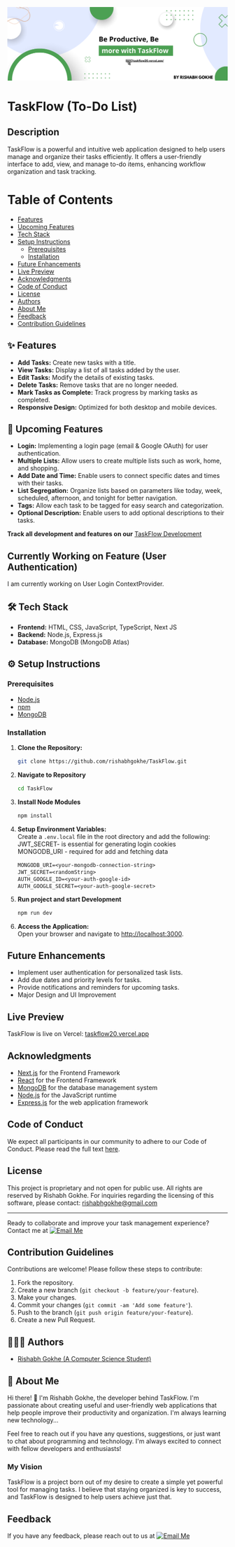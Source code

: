 ![TaskFlow Banner](./public/images/TaskFlow%20Banner.png)

# TaskFlow (To-Do List)

## Description

TaskFlow is a powerful and intuitive web application designed to help users manage and organize their tasks efficiently. It offers a user-friendly interface to add, view, and manage to-do items, enhancing workflow organization and task tracking.

# Table of Contents

  - [Features](#-features)
  - [Upcoming Features](#-upcoming-features)
  - [Tech Stack](#️-tech-stack)
  - [Setup Instructions](#️-setup-instructions)
    - [Prerequisites](#prerequisites)
    - [Installation](#installation)
  - [Future Enhancements](#future-enhancements)
  - [Live Preview](#live-preview)
  - [Acknowledgments](#acknowledgments)
  - [Code of Conduct](#code-of-conduct)
  - [License](#license)
  - [Authors](#-authors)
  - [About Me](#-about-me)
  - [Feedback](#feedback)
  - [Contribution Guidelines](#-contribution-guidelines)

## ✨ Features

- **Add Tasks:** Create new tasks with a title.
- **View Tasks:** Display a list of all tasks added by the user.
- **Edit Tasks:** Modify the details of existing tasks.
- **Delete Tasks:** Remove tasks that are no longer needed.
- **Mark Tasks as Complete:** Track progress by marking tasks as completed.
- **Responsive Design:** Optimized for both desktop and mobile devices.

## 🚀 Upcoming Features

- **Login:** Implementing a login page (email & Google OAuth) for user authentication.
- **Multiple Lists:** Allow users to create multiple lists such as work, home, and shopping.
- **Add Date and Time:** Enable users to connect specific dates and times with their tasks.
- **List Segregation:** Organize lists based on parameters like today, week, scheduled, afternoon, and tonight for better navigation.
- **Tags:** Allow each task to be tagged for easy search and categorization.
- **Optional Description:** Enable users to add optional descriptions to their tasks.

**Track all development and features on our** [TaskFlow Development](https://github.com/users/rishabhgokhe/projects/2)


## Currently Working on Feature (User Authentication)
I am currently working on User Login ContextProvider.


## 🛠️ Tech Stack

- **Frontend:** HTML, CSS, JavaScript, TypeScript, Next JS
- **Backend:** Node.js, Express.js
- **Database:** MongoDB (MongoDB Atlas)

## ⚙️ Setup Instructions

### Prerequisites

- [Node.js](https://nodejs.org/)
- [npm](https://www.npmjs.com/)
- [MongoDB](https://www.mongodb.com/)

### Installation

1. **Clone the Repository:**
   ```bash
   git clone https://github.com/rishabhgokhe/TaskFlow.git

2. **Navigate to Repository**
    ```bash
    cd TaskFlow

3. **Install Node Modules**
    ```bash
    npm install

4. **Setup Environment Variables:**  
   Create a `.env.local` file in the root directory and add the following:  
       JWT_SECRET- is essential for generating login cookies
       <br/>
       MONGODB_URI - required for add and fetching data
       <br/>
   ```plaintext
   MONGODB_URI=<your-mongodb-connection-string>
   JWT_SECRET=<randomString>
   AUTH_GOOGLE_ID=<your-auth-google-id>
   AUTH_GOOGLE_SECRET=<your-auth-google-secret>

5. **Run project and start Development**
    ```bash
    npm run dev

6. **Access the Application:**  
   Open your browser and navigate to [http://localhost:3000](http://localhost:3000).
  
## Future Enhancements

- Implement user authentication for personalized task lists.
- Add due dates and priority levels for tasks.
- Provide notifications and reminders for upcoming tasks.
- Major Design and UI Improvement

## Live Preview

TaskFlow is live on Vercel: [taskflow20.vercel.app](https://taskflow20.vercel.app/)

## Acknowledgments

- [Next.js](https://nextjs.org/) for the Frontend Framework
- [React](https://react.dev/) for the Frontend Framework
- [MongoDB](https://www.mongodb.com/) for the database management system
- [Node.js](https://nodejs.org/) for the JavaScript runtime
- [Express.js](https://expressjs.com/) for the web application framework

## Code of Conduct

We expect all participants in our community to adhere to our Code of Conduct. Please read the full text [here](CODE_OF_CONDUCT.md).

## License

This project is proprietary and not open for public use. All rights are reserved by Rishabh Gokhe.
For inquiries regarding the licensing of this software, please contact: rishabhgokhe@gmail.com

---

Ready to collaborate and improve your task management experience? Contact me at [![Email Me](https://img.shields.io/badge/Email-Me-black?style=flat&logo=[YOUR_ICON_URL]&logoColor=white)](mailto:rishabhgokhe20contact@gmail.com)

## Contribution Guidelines

Contributions are welcome! Please follow these steps to contribute:
1. Fork the repository.
2. Create a new branch (`git checkout -b feature/your-feature`).
3. Make your changes.
4. Commit your changes (`git commit -am 'Add some feature'`).
5. Push to the branch (`git push origin feature/your-feature`).
6. Create a new Pull Request.

## 👨🏻‍💻 Authors

- [Rishabh Gokhe (A Computer Science Student)](https://www.github.com/rishabhgokhe)

## 🚀 About Me

Hi there! 👋 I'm Rishabh Gokhe, the developer behind TaskFlow. I'm passionate about creating useful and user-friendly web applications that help people improve their productivity and organization. I'm always learning new technology...

Feel free to reach out if you have any questions, suggestions, or just want to chat about programming and technology. I'm always excited to connect with fellow developers and enthusiasts!

### My Vision

TaskFlow is a project born out of my desire to create a simple yet powerful tool for managing tasks. I believe that staying organized is key to success, and TaskFlow is designed to help users achieve just that.

## Feedback

If you have any feedback, please reach out to us at 
[![Email Me](https://img.shields.io/badge/Email-Me-black?style=flat&logo=[YOUR_ICON_URL]&logoColor=white)](mailto:rishabhgokhe20contact@gmail.com)